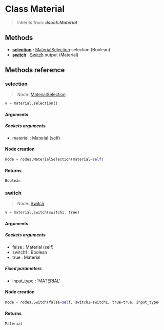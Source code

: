 
# Class Material

> Inherits from: ***dsock.Material***

## Methods



- [**selection**](#selection) : [MaterialSelection](../nodes/MaterialSelection.md) selection (Boolean)
- [**switch**](#switch) : [Switch](../nodes/Switch.md) output (Material)



## Methods reference


### selection

> Node: [MaterialSelection](../nodes/{self.node_name}.md)

```python
v = material.selection()
```


#### Arguments


##### Sockets arguments



- material : Material (self)



#### Node creation


```python
node = nodes.MaterialSelection(material=self)
```


#### Returns

    Boolean

### switch

> Node: [Switch](../nodes/{self.node_name}.md)

```python
v = material.switch(switch1, true)
```


#### Arguments


##### Sockets arguments



- false : Material (self)
- switch1 : Boolean
- true : Material



##### Fixed parameters



- input_type : 'MATERIAL'



#### Node creation


```python
node = nodes.Switch(false=self, switch1=switch1, true=true, input_type='MATERIAL')
```


#### Returns

    Material
